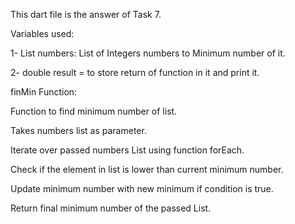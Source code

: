 This dart file is the answer of Task 7.

Variables used:

1- List<double> numbers: List of Integers numbers to Minimum number of it.

2- double result = to store return of function in it and print it.


finMin Function:

Function to find minimum number of list.

Takes numbers list as parameter.

Iterate over passed numbers List using function forEach.

Check if the element in list is lower than current minimum number.

Update minimum number with new minimum if condition is true. 

Return final minimum number of the passed List.